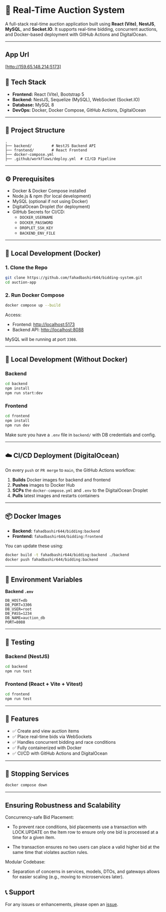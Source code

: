 # 🧩 Real-Time Auction System

A full-stack real-time auction application built using **React (Vite)**, **NestJS**, **MySQL**, and **Socket.IO**. It supports real-time bidding, concurrent auctions, and Docker-based deployment with GitHub Actions and DigitalOcean.

---

## App Url
[http://159.65.148.214:5173]

## 🚀 Tech Stack

- **Frontend:** React (Vite), Bootstrap 5
- **Backend:** NestJS, Sequelize (MySQL), WebSocket (Socket.IO)
- **Database:** MySQL 8
- **DevOps:** Docker, Docker Compose, GitHub Actions, DigitalOcean

---

## 📁 Project Structure

```
.
├── backend/         # NestJS Backend API
├── frontend/        # React Frontend
├── docker-compose.yml
├── .github/workflows/deploy.yml  # CI/CD Pipeline
```

---

## ⚙️ Prerequisites

- Docker & Docker Compose installed
- Node.js & npm (for local development)
- MySQL (optional if not using Docker)
- DigitalOcean Droplet (for deployment)
- GitHub Secrets for CI/CD:
  - `DOCKER_USERNAME`
  - `DOCKER_PASSWORD`
  - `DROPLET_SSH_KEY`
  - `BACKEND_ENV_FILE`

---

## 🐳 Local Development (Docker)

### 1. Clone the Repo

```bash
git clone https://github.com/fahadbashir644/bidding-system.git
cd auction-app
```

### 2. Run Docker Compose

```bash
docker compose up --build
```

Access:
- Frontend: [http://localhost:5173](http://localhost:5173)
- Backend API: [http://localhost:8088](http://localhost:8088)

MySQL will be running at port `3308`.

---

## 🧪 Local Development (Without Docker)

### Backend

```bash
cd backend
npm install
npm run start:dev
```

### Frontend

```bash
cd frontend
npm install
npm run dev
```

Make sure you have a `.env` file in `backend/` with DB credentials and config.

---

## ☁️ CI/CD Deployment (DigitalOcean)

On every `push` or `PR merge` to `main`, the GitHub Actions workflow:

1. **Builds** Docker images for backend and frontend
2. **Pushes** images to Docker Hub
3. **SCPs** the `docker-compose.yml` and `.env` to the DigitalOcean Droplet
4. **Pulls** latest images and restarts containers

---

## 📦 Docker Images

- **Backend:** `fahadbashir644/bidding:backend`
- **Frontend:** `fahadbashir644/bidding:frontend`

You can update these using:
```bash
docker build -t fahadbashir644/bidding:backend ./backend
docker push fahadbashir644/bidding:backend
```

---

## 📂 Environment Variables

**Backend `.env`**
```
DB_HOST=db
DB_PORT=3306
DB_USER=root
DB_PASS=1234
DB_NAME=auction_db
PORT=8088
```

---

## 🧪 Testing

### Backend (NestJS)
```bash
cd backend
npm run test
```

### Frontend (React + Vite + Vitest)
```bash
cd frontend
npm run test
```

---

## 🧠 Features

- ✅ Create and view auction items
- ✅ Place real-time bids via WebSockets
- ✅ Handles concurrent bidding and race conditions
- ✅ Fully containerized with Docker
- ✅ CI/CD with GitHub Actions and DigitalOcean

---

## 🛑 Stopping Services

```bash
docker compose down
```

---

## Ensuring Robustness and Scalability
Concurrency-safe Bid Placement:

 - To prevent race conditions, bid placements use a transaction with LOCK.UPDATE on the Item row to ensure only one bid is processed at a time for a given item.

 - The transaction ensures no two users can place a valid higher bid at the same time that violates auction rules.

Modular Codebase:

 - Separation of concerns in services, models, DTOs, and gateways allows for easier scaling (e.g., moving to microservices later).



## 📞 Support

For any issues or enhancements, please open an [issue](https://github.com/fahadbashir644/bidding-system/issues).